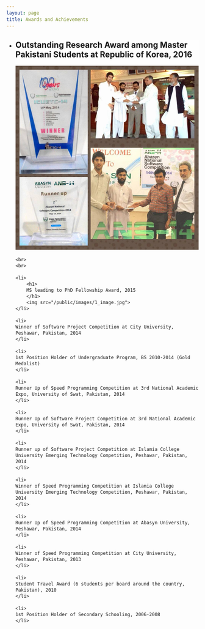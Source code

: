 ```yaml
---
layout: page
title: Awards and Achievements
---
```


<style type="text/css">
	li{

		background: #fefefe;
	}

</style>

<ul>
	<li>
		<h2>
			Outstanding Research Award among Master Pakistani Students at Republic of Korea, 2016
		</h2>
		<img src="/public/images/1_image.jpg">
	</li>

	<br>
	<br>
 
 	<li>
		<h1>
		MS leading to PhD Fellowship Award, 2015
		</h1>
		<img src="/public/images/1_image.jpg">
	</li>

	<li>
	Winner of Software Project Competition at City University, Peshawar, Pakistan, 2014	
	</li>	
	
	<li>
	1st Position Holder of Undergraduate Program, BS 2010-2014 (Gold Medalist)	
	</li>	

	<li>	
	Runner Up of Speed Programming Competition at 3rd National Academic Expo, University of Swat, Pakistan, 2014
	</li>

	<li>
	Runner Up of Software Project Competition at 3rd National Academic Expo, University of Swat, Pakistan, 2014	
	</li>

	<li>
	Runner up of Software Project Competition at Islamia College University Emerging Technology Competition, Peshawar, Pakistan, 2014	
	</li>
	
	<li>
	Winner of Speed Programming Competition at Islamia College University Emerging Technology Competition, Peshawar, Pakistan, 2014	
	</li>
	
	<li>
	Runner Up of Speed Programming Competition at Abasyn University, Peshawar, Pakistan, 2014	
	</li>
	
	<li>
	Winner of Speed Programming Competition at City University, Peshawar, Pakistan, 2013	
	</li>
	
	<li>
	Student Travel Award (6 students per board around the country, Pakistan), 2010	
	</li>
	
	<li>
	1st Position Holder of Secondary Schooling, 2006-2008	
	</li>

</ul>
